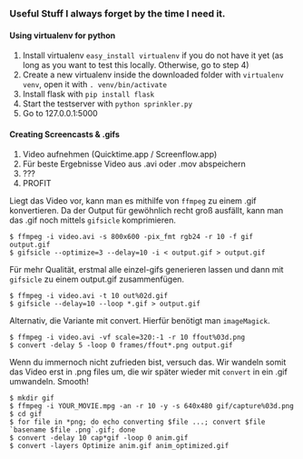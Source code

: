 ### Useful Stuff I always forget by the time I need it.

#### Using virtualenv for python

1. Install virtualenv ```easy_install virtualenv``` if you do not have it yet (as long as you want to test this locally. Otherwise, go to step 4)
2. Create a new virtualenv inside the downloaded folder with ```virtualenv venv```, open it with ```. venv/bin/activate```
3. Install flask with ```pip install flask```
4. Start the testserver with ```python sprinkler.py```
5. Go to 127.0.0.1:5000


#### Creating Screencasts & .gifs


1. Video aufnehmen (Quicktime.app / Screenflow.app)
2. Für beste Ergebnisse Video aus .avi oder .mov abspeichern
3. ???
4. PROFIT

Liegt das Video vor, kann man es mithilfe von `ffmpeg` zu einem .gif konvertieren. Da der Output für gewöhnlich recht groß ausfällt, kann man das .gif noch mittels `gifsicle` komprimieren.

	$ ffmpeg -i video.avi -s 800x600 -pix_fmt rgb24 -r 10 -f gif output.gif
	$ gifsicle --optimize=3 --delay=10 -i < output.gif > output.gif

Für mehr Qualität, erstmal alle einzel-gifs generieren lassen und dann mit `gifsicle` zu einem output.gif zusammenfügen.
	
	$ ffmpeg -i video.avi -t 10 out%02d.gif
	$ gifsicle --delay=10 --loop *.gif > output.gif
	
Alternativ, die Variante mit convert. Hierfür benötigt man `imageMagick`.
	
	$ ffmpeg -i video.avi -vf scale=320:-1 -r 10 ffout%03d.png
	$ convert -delay 5 -loop 0 frames/ffout*.png output.gif
	
Wenn du immernoch nicht zufrieden bist, versuch das. Wir wandeln somit das Video erst in .png files um, die wir später wieder mit `convert` in ein .gif umwandeln. Smooth!

	$ mkdir gif
	$ ffmpeg -i YOUR_MOVIE.mpg -an -r 10 -y -s 640x480 gif/capture%03d.png
	$ cd gif
	$ for file in *png; do echo converting $file ...; convert $file `basename $file .png`.gif; done
	$ convert -delay 10 cap*gif -loop 0 anim.gif
	$ convert -layers Optimize anim.gif anim_optimized.gif

